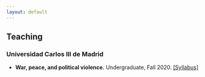 ```yaml
---
layout: default
---
```


## Teaching

### Universidad Carlos III de Madrid

* **War, peace, and political violence.** Undergraduate, Fall 2020. [[Syllabus]](https://github.com/franvillamil/franvillamil.github.io/raw/master/files/syllabus_war_peace_polvio_fall2020.pdf)
